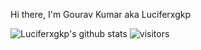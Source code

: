 Hi there, I'm Gourav Kumar aka Luciferxgkp

![Luciferxgkp's github stats](https://github-readme-stats.vercel.app/api?username=Luciferxgkp&show_icons=true&theme=radical&&count_private=true&include_all_commits=true)
![visitors](https://visitor-badge.glitch.me/badge?page_id=Luciferxgkp.Luciferxgkp)
